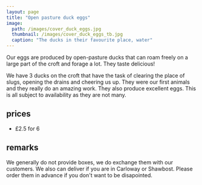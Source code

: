```yaml
---
layout: page
title: "Open pasture duck eggs"
image:
  path: /images/cover_duck_eggs.jpg
  thumbnail: /images/cover_duck_eggs_tb.jpg
  caption: "The ducks in their favourite place, water"
---
```

Our eggs are produced by open-pasture ducks that can roam freely on a large part of the croft and forage a lot. They taste delicious!

We have 3 ducks on the croft that have the task of clearing the place of slugs, opening the drains and cheering us up. They were our first animals and they really do an amazing work. They also produce excellent eggs. This is all subject to availability as they are not many.

## prices

* £2.5 for 6

## remarks
We generally do not provide boxes, we do exchange them with our customers. We also can deliver if you are in Carloway or Shawbost.
Please order them in advance if you don't want to be disapointed. 
